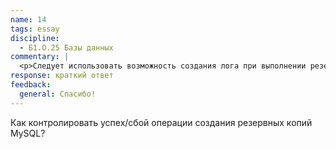```yaml
---
name: 14
tags: essay
discipline:
  - Б1.О.25 Базы данных
commentary: |
  <p>Следует использовать возможность создания лога при выполнении резервной копии базы данных. Ненулевой размер лога будет говорить о наличии проблем с резервным копированием.</p>
response: краткий ответ
feedback:
  general: Cпасибо!
---
```


Как контролировать успех/сбой операции создания резервных копий MySQL?